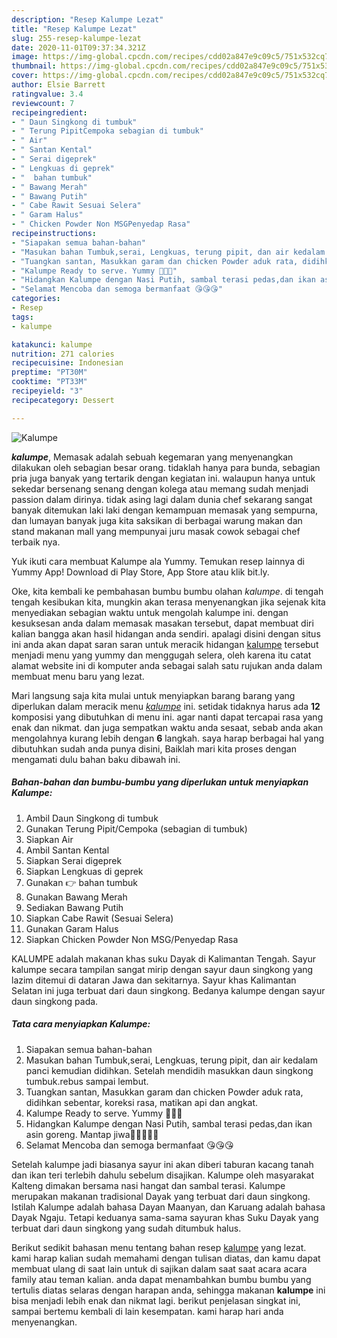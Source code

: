```yaml
---
description: "Resep Kalumpe Lezat"
title: "Resep Kalumpe Lezat"
slug: 255-resep-kalumpe-lezat
date: 2020-11-01T09:37:34.321Z
image: https://img-global.cpcdn.com/recipes/cdd02a847e9c09c5/751x532cq70/kalumpe-foto-resep-utama.jpg
thumbnail: https://img-global.cpcdn.com/recipes/cdd02a847e9c09c5/751x532cq70/kalumpe-foto-resep-utama.jpg
cover: https://img-global.cpcdn.com/recipes/cdd02a847e9c09c5/751x532cq70/kalumpe-foto-resep-utama.jpg
author: Elsie Barrett
ratingvalue: 3.4
reviewcount: 7
recipeingredient:
- " Daun Singkong di tumbuk"
- " Terung PipitCempoka sebagian di tumbuk"
- " Air"
- " Santan Kental"
- " Serai digeprek"
- " Lengkuas di geprek"
- "  bahan tumbuk"
- " Bawang Merah"
- " Bawang Putih"
- " Cabe Rawit Sesuai Selera"
- " Garam Halus"
- " Chicken Powder Non MSGPenyedap Rasa"
recipeinstructions:
- "Siapakan semua bahan-bahan"
- "Masukan bahan Tumbuk,serai, Lengkuas, terung pipit, dan air kedalam panci kemudian didihkan. Setelah mendidih masukkan daun singkong tumbuk.rebus sampai lembut."
- "Tuangkan santan, Masukkan garam dan chicken Powder aduk rata, didihkan sebentar, koreksi rasa, matikan api dan angkat."
- "Kalumpe Ready to serve. Yummy 🤤🤤🤤"
- "Hidangkan Kalumpe dengan Nasi Putih, sambal terasi pedas,dan ikan asin goreng. Mantap jiwa🤤🤤🤤🤤😁"
- "Selamat Mencoba dan semoga bermanfaat 😘😘😘"
categories:
- Resep
tags:
- kalumpe

katakunci: kalumpe 
nutrition: 271 calories
recipecuisine: Indonesian
preptime: "PT30M"
cooktime: "PT33M"
recipeyield: "3"
recipecategory: Dessert

---
```



![Kalumpe](https://img-global.cpcdn.com/recipes/cdd02a847e9c09c5/751x532cq70/kalumpe-foto-resep-utama.jpg)

<b><i>kalumpe</i></b>, Memasak adalah sebuah kegemaran yang menyenangkan dilakukan oleh sebagian besar orang. tidaklah hanya para bunda, sebagian pria juga banyak yang tertarik dengan kegiatan ini. walaupun hanya untuk sekedar bersenang senang dengan kolega atau memang sudah menjadi passion dalam dirinya. tidak asing lagi dalam dunia chef sekarang sangat banyak ditemukan laki laki dengan kemampuan memasak yang sempurna, dan lumayan banyak juga kita saksikan di berbagai warung makan dan stand makanan mall yang mempunyai juru masak cowok sebagai chef terbaik nya.

Yuk ikuti cara membuat Kalumpe ala Yummy. Temukan resep lainnya di Yummy App! Download di Play Store, App Store atau klik bit.ly.

Oke, kita kembali ke pembahasan bumbu bumbu olahan <i>kalumpe</i>. di tengah tengah kesibukan kita, mungkin akan terasa menyenangkan jika sejenak kita menyediakan sebagian waktu untuk mengolah kalumpe ini. dengan kesuksesan anda dalam memasak masakan tersebut, dapat membuat diri kalian bangga akan hasil hidangan anda sendiri. apalagi disini dengan situs ini anda akan dapat saran saran untuk meracik hidangan <u>kalumpe</u> tersebut menjadi menu yang yummy dan menggugah selera, oleh karena itu catat alamat website ini di komputer anda sebagai salah satu rujukan anda dalam membuat menu baru yang lezat.


Mari langsung saja kita mulai untuk menyiapkan barang barang yang diperlukan dalam meracik menu <u><i>kalumpe</i></u> ini. setidak tidaknya harus ada <b>12</b> komposisi yang dibutuhkan di menu ini. agar nanti dapat tercapai rasa yang enak dan nikmat. dan juga sempatkan waktu anda sesaat, sebab anda akan mengolahnya kurang lebih dengan <b>6</b> langkah. saya harap berbagai hal yang dibutuhkan sudah anda punya disini, Baiklah mari kita proses dengan mengamati dulu bahan baku dibawah ini.

<!--inarticleads1-->

##### Bahan-bahan dan bumbu-bumbu yang diperlukan untuk menyiapkan Kalumpe:

1. Ambil  Daun Singkong di tumbuk
1. Gunakan  Terung Pipit/Cempoka (sebagian di tumbuk)
1. Siapkan  Air
1. Ambil  Santan Kental
1. Siapkan  Serai digeprek
1. Siapkan  Lengkuas di geprek
1. Gunakan  👉 bahan tumbuk
1. Gunakan  Bawang Merah
1. Sediakan  Bawang Putih
1. Siapkan  Cabe Rawit (Sesuai Selera)
1. Gunakan  Garam Halus
1. Siapkan  Chicken Powder Non MSG/Penyedap Rasa


KALUMPE adalah makanan khas suku Dayak di Kalimantan Tengah. Sayur kalumpe secara tampilan sangat mirip dengan sayur daun singkong yang lazim ditemui di dataran Jawa dan sekitarnya. Sayur khas Kalimantan Selatan ini juga terbuat dari daun singkong. Bedanya kalumpe dengan sayur daun singkong pada. 

<!--inarticleads2-->

##### Tata cara menyiapkan Kalumpe:

1. Siapakan semua bahan-bahan
1. Masukan bahan Tumbuk,serai, Lengkuas, terung pipit, dan air kedalam panci kemudian didihkan. Setelah mendidih masukkan daun singkong tumbuk.rebus sampai lembut.
1. Tuangkan santan, Masukkan garam dan chicken Powder aduk rata, didihkan sebentar, koreksi rasa, matikan api dan angkat.
1. Kalumpe Ready to serve. Yummy 🤤🤤🤤
1. Hidangkan Kalumpe dengan Nasi Putih, sambal terasi pedas,dan ikan asin goreng. Mantap jiwa🤤🤤🤤🤤😁
1. Selamat Mencoba dan semoga bermanfaat 😘😘😘


Setelah kalumpe jadi biasanya sayur ini akan diberi taburan kacang tanah dan ikan teri terlebih dahulu sebelum disajikan. Kalumpe oleh masyarakat Kalteng dimakan bersama nasi hangat dan sambal terasi. Kalumpe merupakan makanan tradisional Dayak yang terbuat dari daun singkong. Istilah Kalumpe adalah bahasa Dayan Maanyan, dan Karuang adalah bahasa Dayak Ngaju. Tetapi keduanya sama-sama sayuran khas Suku Dayak yang terbuat dari daun singkong yang sudah ditumbuk halus. 

Berikut sedikit bahasan menu tentang bahan resep <u>kalumpe</u> yang lezat. kami harap kalian sudah memahami dengan tulisan diatas, dan kamu dapat membuat ulang di saat lain untuk di sajikan dalam saat saat acara acara family atau teman kalian. anda dapat menambahkan bumbu bumbu yang tertulis diatas selaras dengan harapan anda, sehingga makanan <b>kalumpe</b> ini bisa menjadi lebih enak dan nikmat lagi. berikut penjelasan singkat ini, sampai bertemu kembali di lain kesempatan. kami harap hari anda menyenangkan.
